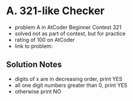 # A. 321-like Checker

* problem A in AtCoder Beginner Contest 321
* solved not as part of contest, but for practice
* rating of 100 on AtCoder
* link to problem: 

## Solution Notes

* digits of x are in decreasing order, print YES
* all one digit numbers greater than 0, print YES
* otherwise print NO